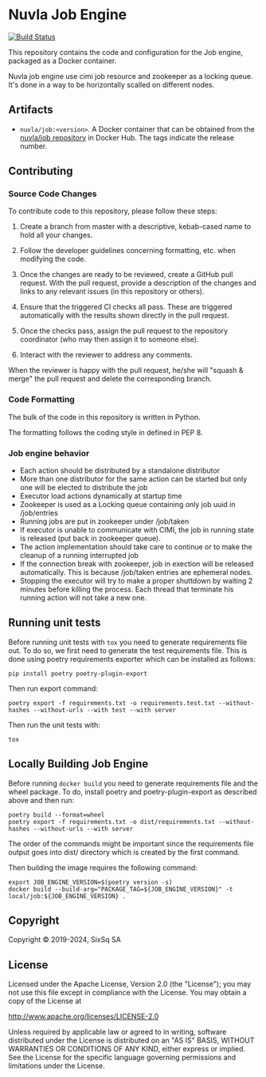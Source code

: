 # Nuvla Job Engine

[![Build Status](https://github.com/nuvla/job-engine/actions/workflows/release.yml/badge.svg?branch=master)](https://github.com/nuvla/job-engine/actions/workflows/release.yml)

This repository contains the code and configuration for the Job engine, 
packaged as a Docker container. 

Nuvla job engine use cimi job resource and zookeeper as a locking queue. 
It's done in a way to be horizontally scalled on different nodes.

## Artifacts

 - `nuvla/job:<version>`. A Docker container that can be obtained from
   the [nuvla/job repository](https://hub.docker.com/r/nuvla/job)
   in Docker Hub. The tags indicate the release number.

## Contributing

### Source Code Changes

To contribute code to this repository, please follow these steps:

 1. Create a branch from master with a descriptive, kebab-cased name
    to hold all your changes.

 2. Follow the developer guidelines concerning formatting, etc. when
    modifying the code.
   
 3. Once the changes are ready to be reviewed, create a GitHub pull
    request.  With the pull request, provide a description of the
    changes and links to any relevant issues (in this repository or
    others). 
   
 4. Ensure that the triggered CI checks all pass.  These are triggered
    automatically with the results shown directly in the pull request.

 5. Once the checks pass, assign the pull request to the repository
    coordinator (who may then assign it to someone else).

 6. Interact with the reviewer to address any comments.

When the reviewer is happy with the pull request, he/she will "squash
& merge" the pull request and delete the corresponding branch.


### Code Formatting

The bulk of the code in this repository is written in Python.

The formatting follows the coding style in defined in PEP 8.


### Job engine behavior

 - Each action should be distributed by a standalone distributor
 - More than one distributor for the same action can be started but only
   one will be elected to distribute the job
 - Executor load actions dynamically at startup time
 - Zookeeper is used as a Locking queue containing only job uuid in 
   /job/entries
 - Running jobs are put in zookeeper under /job/taken
 - If executor is unable to communicate with CIMI, the job in running 
   state is released (put back in zookeeper queue).
 - The action implementation should take care to continue or to make the 
   cleanup of a running interrupted job
 - If the connection break with zookeeper, job in exection will be 
   released automatically. This is because /job/taken entries 
   are ephemeral nodes.
 - Stopping the executor will try to make a proper shuttdown by waiting 
   2 minutes before killing the process. Each thread that terminate his 
   running action will not take a new one.

## Running unit tests
Before running unit tests with `tox` you need to generate requirements file out. To do so, we first need to
generate the test requirements file. This is done using poetry requirements exporter which can be installed as follows:

```shell
pip install poetry poetry-plugin-export
```

Then run export command:

```shell
poetry export -f requirements.txt -o requirements.test.txt --without-hashes --without-urls --with test --with server
```

Then run the unit tests with:

```shell
tox
```

## Locally Building Job Engine
Before running `docker build` you need to generate requirements file and the wheel package.
To do, install poetry and poetry-plugin-export as described above and then run:

```shell
poetry build --format=wheel
poetry export -f requirements.txt -o dist/requirements.txt --without-hashes --without-urls --with server
```
The order of the commands might be important since the requirements file output goes into dist/ directory which is created by the first command.



Then building the image requires the following command:
```shell
export JOB_ENGINE_VERSION=$(poetry version -s)
docker build --build-arg="PACKAGE_TAG=${JOB_ENGINE_VERSION}" -t local/job:${JOB_ENGINE_VERSION} .
```


## Copyright

Copyright &copy; 2019-2024, SixSq SA

## License

Licensed under the Apache License, Version 2.0 (the "License"); you
may not use this file except in compliance with the License.  You may
obtain a copy of the License at

http://www.apache.org/licenses/LICENSE-2.0

Unless required by applicable law or agreed to in writing, software
distributed under the License is distributed on an "AS IS" BASIS,
WITHOUT WARRANTIES OR CONDITIONS OF ANY KIND, either express or
implied.  See the License for the specific language governing
permissions and limitations under the License.
